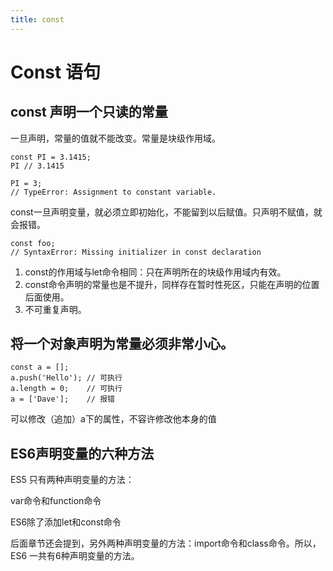 ```yaml
---
title: const
---
```


# Const 语句

## **const** 声明一个只读的常量

一旦声明，常量的值就不能改变。常量是块级作用域。
```
const PI = 3.1415;
PI // 3.1415

PI = 3;
// TypeError: Assignment to constant variable.
```

const一旦声明变量，就必须立即初始化，不能留到以后赋值。只声明不赋值，就会报错。

```
const foo;
// SyntaxError: Missing initializer in const declaration
```
 1. const的作用域与let命令相同：只在声明所在的块级作用域内有效。
 2. const命令声明的常量也是不提升，同样存在暂时性死区，只能在声明的位置后面使用。
 3. 不可重复声明。
<!-- toc -->
## 将一个对象声明为常量必须非常小心。

```
const a = [];
a.push('Hello'); // 可执行
a.length = 0;    // 可执行
a = ['Dave'];    // 报错
```

可以修改（追加）a下的属性，不容许修改他本身的值

## ES6声明变量的六种方法
ES5 只有两种声明变量的方法：

var命令和function命令

ES6除了添加let和const命令

后面章节还会提到，另外两种声明变量的方法：import命令和class命令。所以，ES6 一共有6种声明变量的方法。
